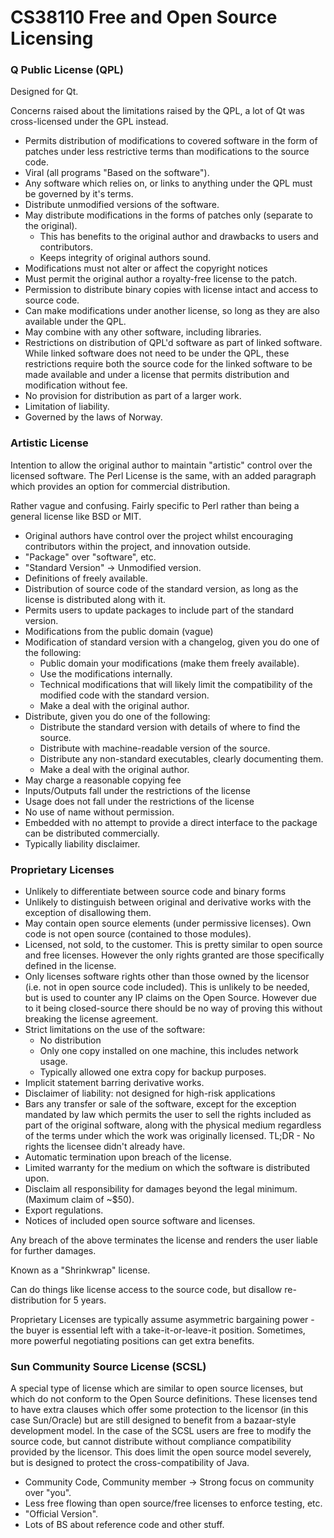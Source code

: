 # CS38110 Free and Open Source Licensing

### Q Public License (QPL)

Designed for Qt.

Concerns raised about the limitations raised by the QPL, a lot of Qt was cross-licensed under the GPL instead.

* Permits distribution of modifications to covered software in the form of patches under less restrictive terms than modifications to the source code.
* Viral (all programs "Based on the software").
* Any software which relies on, or links to anything under the QPL must be governed by it's terms.
* Distribute unmodified versions of the software.
* May distribute modifications in the forms of patches only (separate to the original).
    * This has benefits to the original author and drawbacks to users and contributors.
    * Keeps integrity of original authors sound.
* Modifications must not alter or affect the copyright notices
* Must permit the original author a royalty-free license to the patch.
* Permission to distribute binary copies with license intact and access to source code.
* Can make modifications under another license, so long as they are also available under the QPL.
* May combine with any other software, including libraries.
* Restrictions on distribution of QPL'd software as part of linked software. While linked software does not need to be under the QPL, these restrictions require both the source code for the linked software to be made available and under a license that permits distribution and modification without fee.
* No provision for distribution as part of a larger work.
* Limitation of liability.
* Governed by the laws of Norway.


### Artistic License

Intention to allow the original author to maintain "artistic" control over the licensed software. The Perl License is the same, with an added paragraph which provides an option for commercial distribution.

Rather vague and confusing. Fairly specific to Perl rather than being a general license like BSD or MIT.

* Original authors have control over the project whilst encouraging contributors within the project, and innovation outside.
* "Package" over "software", etc.
* "Standard Version" -> Unmodified version.
* Definitions of freely available.
* Distribution of source code of the standard version, as long as the license is distributed along with it.
* Permits users to update packages to include part of the standard version.
* Modifications from the public domain (vague)
* Modification of standard version with a changelog, given you do one of the following:
    * Public domain your modifications (make them freely available).
    * Use the modifications internally.
    * Technical modifications that will likely limit the compatibility of the modified code with the standard version.
    * Make a deal with the original author.
* Distribute, given you do one of the following:
    * Distribute the standard version with details of where to find the source.
    * Distribute with machine-readable version of the source.
    * Distribute any non-standard executables, clearly documenting them.
    * Make a deal with the original author.
* May charge a reasonable copying fee 
* Inputs/Outputs fall under the restrictions of the license
* Usage does not fall under the restrictions of the license
* No use of name without permission.
* Embedded with no attempt to provide a direct interface to the package can be distributed commercially.
* Typically liability disclaimer.


### Proprietary Licenses

* Unlikely to differentiate between source code and binary forms
* Unlikely to distinguish between original and derivative works with the exception of disallowing them.
* May contain open source elements (under permissive licenses). Own code is not open source (contained to those modules).
* Licensed, not sold, to the customer. This is pretty similar to open source and free licenses. However the only rights granted are those specifically defined in the license.
* Only licenses software rights other than those owned by the licensor (i.e. not in open source code included). This is unlikely to be needed, but is used to counter any IP claims on the Open Source. However due to it being closed-source there should be no way of proving this without breaking the license agreement.
* Strict limitations on the use of the software:
    * No distribution
    * Only one copy installed on one machine, this includes network usage.
    * Typically allowed one extra copy for backup purposes.
* Implicit statement barring derivative works.
* Disclaimer of liability: not designed for high-risk applications
* Bars any transfer or sale of the software, except for the exception mandated by law which permits the user to sell the rights included as part of the original software, along with the physical medium regardless of the terms under which the work was originally licensed. TL;DR - No rights the licensee didn't already have.
* Automatic termination upon breach of the license.
* Limited warranty for the medium on which the software is distributed upon.
* Disclaim all responsibility for damages beyond the legal minimum. (Maximum claim of ~$50).
* Export regulations.
* Notices of included open source software and licenses.

Any breach of the above terminates the license and renders the user liable for further damages.

Known as a "Shrinkwrap" license.

Can do things like license access to the source code, but disallow re-distribution for 5 years.

Proprietary Licenses are typically assume asymmetric bargaining power - the buyer is essential left with a take-it-or-leave-it position. Sometimes, more powerful negotiating positions can get extra benefits.


### Sun Community Source License (SCSL)

A special type of license which are similar to open source licenses, but which do not conform to the Open Source definitions. These licenses tend to have extra clauses which offer some protection to the licensor (in this case Sun/Oracle) but are still designed to benefit from a bazaar-style development model. In the case of the SCSL users are free to modify the source code, but cannot distribute without compliance compatibility provided by the licensor. This does limit the open source model severely, but is designed to protect the cross-compatibility of Java.

* Community Code, Community member -> Strong focus on community over "you".
* Less free flowing than open source/free licenses to enforce testing, etc.
* "Official Version".
* Lots of BS about reference code and other stuff. 
